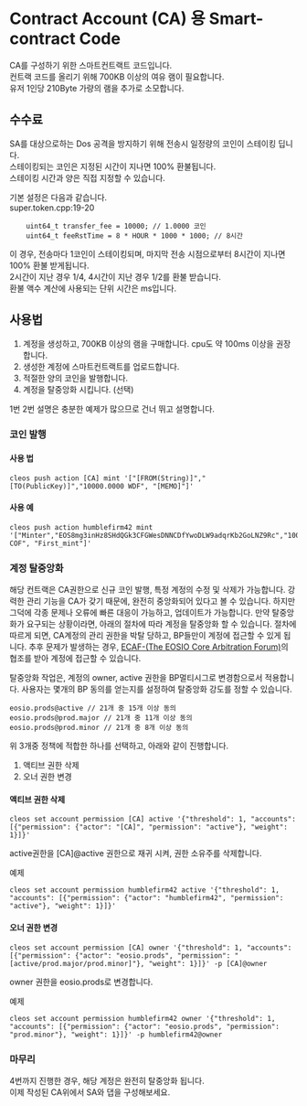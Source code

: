 Contract Account (CA) 용 Smart-contract Code
======

CA를 구성하기 위한 스마트컨트랙트 코드입니다.  
컨트랙 코드를 올리기 위해 700KB 이상의 여유 램이 필요합니다.  
유저 1인당 210Byte 가량의 램을 추가로 소모합니다.  

## 수수료
SA를 대상으로하는 Dos 공격을 방지하기 위해 전송시 일정량의 코인이 스테이킹 딥니다.  
스테이킹되는 코인은 지정된 시간이 지나면 100% 환불됩니다.  
스테이킹 시간과 양은 직접 지정할 수 있습니다.  

기본 설정은 다음과 같습니다.  
super.token.cpp:19-20
```
	uint64_t transfer_fee = 10000; // 1.0000 코인
	uint64_t feeRstTime = 8 * HOUR * 1000 * 1000; // 8시간
```

이 경우, 전송마다 1코인이 스테이킹되며, 마지막 전송 시점으로부터 8시간이 지나면 100% 환불 받게됩니다.  
2시간이 지난 경우 1/4, 4시간이 지난 경우 1/2를 환불 받습니다.  
환불 액수 계산에 사용되는 단위 시간은 ms입니다.  

## 사용법
1. 계정을 생성하고, 700KB 이상의 램을 구매합니다. cpu도 약 100ms 이상을 권장합니다.  
2. 생성한 계정에 스마트컨트랙트를 업로드합니다.  
3. 적절한 양의 코인을 발행합니다.
4. 계정을 탈중앙화 시킵니다. (선택)

1번 2번 설명은 충분한 예제가 많으므로 건너 뛰고 설명합니다.
  
### 코인 발행

#### 사용 법
```
cleos push action [CA] mint '["[FROM(String)]","[TO(PublicKey)]","10000.0000 WDF", "[MEMO]"]'
```
#### 사용 예
```
cleos push action humblefirm42 mint '["Minter","EOS8mg3inHz8SHdQGk3CFGWesDNNCDfYwoDLW9adqrKb2GoLNZ9Rc","100000000.0000 COF", "First_mint"]'
```

### 계정 탈중앙화
해당 컨트랙은 CA권한으로 신규 코인 발행, 특정 계정의 수정 및 삭제가 가능합니다.
  강력한 관리 기능을 CA가 갖기 때문에, 완전히 중앙화되어 있다고 볼 수 있습니다.
  하지만 그덕에 각종 문제나 오류에 빠른 대응이 가능하고, 업데이트가 가능합니다.
  만약 탈중앙화가 요구되는 상황이라면, 아래의 절차에 따라 계정을 탈중앙화 할 수 있습니다.
  절차에 따르게 되면, CA계정의 관리 권한을 박탈 당하고, BP들만이 계정에 접근할 수 있게 됩니다.
  추후 문제가 발생하는 경우, [ECAF-(The EOSIO Core Arbitration Forum)](https://eoscorearbitration.io)의 협조를 받아 계정에 접근할 수 있습니다.

탈중앙화 작업은, 계정의 owner, active 권한을 BP멀티시그로 변경함으로서 적용합니다.
사용자는 몇개의 BP 동의를 얻는지를 설정하여 탈중앙화 강도를 정할 수 있습니다.
```
eosio.prods@active // 21개 중 15개 이상 동의
eosio.prods@prod.major // 21개 중 11개 이상 동의
eosio.prods@prod.minor // 21개 중 8개 이상 동의
```

위 3개중 정책에 적합한 하나를 선택하고, 아래와 같이 진행합니다.
1. 액티브 권한 삭제
2. 오너 권한 변경

#### 액티브 권한 삭제
```
cleos set account permission [CA] active '{"threshold": 1, "accounts": [{"permission": {"actor": "[CA]", "permission": "active"}, "weight": 1}]}'
```
active권한을 [CA]@active 권한으로 재귀 시켜, 권한 소유주를 삭제합니다.

예제
```
cleos set account permission humblefirm42 active '{"threshold": 1, "accounts": [{"permission": {"actor": "humblefirm42", "permission": "active"}, "weight": 1}]}'
```
#### 오너 권한 변경
```
cleos set account permission [CA] owner '{"threshold": 1, "accounts": [{"permission": {"actor": "eosio.prods", "permission": "[active/prod.major/prod.minor]"}, "weight": 1}]}' -p [CA]@owner
```
owner 권한을 eosio.prods로 변경합니다.

예제
```
cleos set account permission humblefirm42 owner '{"threshold": 1, "accounts": [{"permission": {"actor": "eosio.prods", "permission": "prod.minor"}, "weight": 1}]}' -p humblefirm42@owner
```


### 마무리
4번까지 진행한 경우, 해당 계정은 완전히 탈중앙화 됩니다.  
이제 작성된 CA위에서 SA와 댑을 구성해보세요.